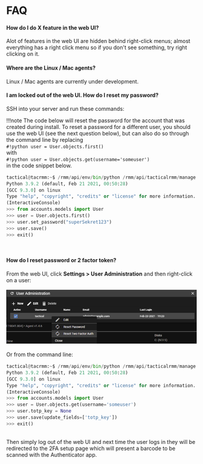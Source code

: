 # FAQ


#### How do I do X feature in the web UI?
Alot of features in the web UI are hidden behind right-click menus; almost everything has a right click menu so if you don't see something, try right clicking on it.
#### Where are the Linux / Mac agents?
Linux / Mac agents are currently under development.

#### I am locked out of the web UI. How do I reset my password?

SSH into your server and run these commands:

!!!note
    The code below will reset the password for the account that was created during install.
    To reset a password for a different user, you should use the web UI (see the next question below), but can also do so through the command line by replacing<br/>
    `#!python user = User.objects.first()`<br/>
    with<br/>
    `#!python user = User.objects.get(username='someuser')`
    <br/>
    in the code snippet below.


```python
tactical@tacrmm:~$ /rmm/api/env/bin/python /rmm/api/tacticalrmm/manage.py shell
Python 3.9.2 (default, Feb 21 2021, 00:50:28)
[GCC 9.3.0] on linux
Type "help", "copyright", "credits" or "license" for more information.
(InteractiveConsole)
>>> from accounts.models import User
>>> user = User.objects.first()
>>> user.set_password("superSekret123")
>>> user.save()
>>> exit()
```

<br/>

#### How do I reset password or 2 factor token?
From the web UI, click **Settings > User Administration** and then right-click on a user:<br/><br/>
![reset2fa](images/reset2fa.png)
<br/><br/>
Or from the command line:<br/>
```python
tactical@tacrmm:~$ /rmm/api/env/bin/python /rmm/api/tacticalrmm/manage.py shell
Python 3.9.2 (default, Feb 21 2021, 00:50:28)
[GCC 9.3.0] on linux
Type "help", "copyright", "credits" or "license" for more information.
(InteractiveConsole)
>>> from accounts.models import User
>>> user = User.objects.get(username='someuser')
>>> user.totp_key = None
>>> user.save(update_fields=['totp_key'])
>>> exit()
```
<br/>
Then simply log out of the web UI and next time the user logs in they will be redirected to the 2FA setup page which will present a barcode to be scanned with the Authenticator app.
